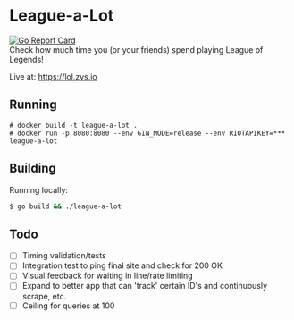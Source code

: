 # League-a-Lot
[![Go Report Card](https://goreportcard.com/badge/github.com/schuermannator/league-a-lot)](https://goreportcard.com/report/github.com/schuermannator/league-a-lot)  
Check how much time you (or your friends) spend playing League of Legends!  

Live at: https://lol.zvs.io  

## Running
```
# docker build -t league-a-lot .
# docker run -p 8080:8080 --env GIN_MODE=release --env RIOTAPIKEY=*** league-a-lot
```

## Building

Running locally:  
```bash 
$ go build && ./league-a-lot
```

## Todo
- [ ] Timing validation/tests
- [ ] Integration test to ping final site and check for 200 OK
- [ ] Visual feedback for waiting in line/rate limiting
- [ ] Expand to better app that can 'track' certain ID's and continuously scrape, etc.
- [ ] Ceiling for queries at 100 

